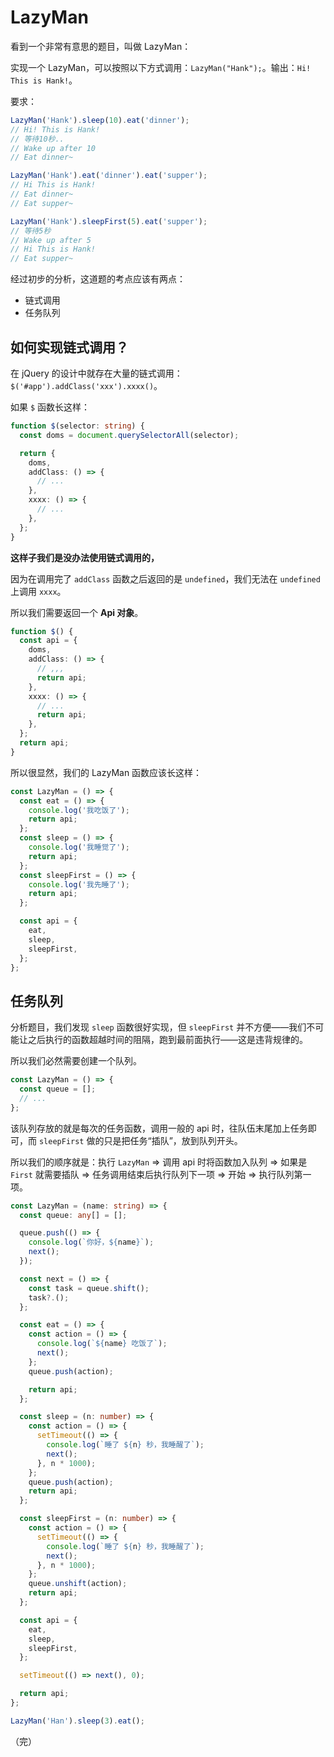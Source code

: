 # LazyMan

<!-- TODO: 本文写于 2020 年 12 月  日 -->

看到一个非常有意思的题目，叫做 LazyMan：

实现一个 LazyMan，可以按照以下方式调用：`LazyMan("Hank");`。输出：`Hi! This is Hank!`。

要求：

```js
LazyMan('Hank').sleep(10).eat('dinner');
// Hi! This is Hank!
// 等待10秒..
// Wake up after 10
// Eat dinner~

LazyMan('Hank').eat('dinner').eat('supper');
// Hi This is Hank!
// Eat dinner~
// Eat supper~

LazyMan('Hank').sleepFirst(5).eat('supper');
// 等待5秒
// Wake up after 5
// Hi This is Hank!
// Eat supper~
```

经过初步的分析，这道题的考点应该有两点：

- 链式调用
- 任务队列

## 如何实现链式调用？

在 jQuery 的设计中就存在大量的链式调用：`$('#app').addClass('xxx').xxxx()`。

如果 `$` 函数长这样：

```ts
function $(selector: string) {
  const doms = document.querySelectorAll(selector);

  return {
    doms,
    addClass: () => {
      // ...
    },
    xxxx: () => {
      // ...
    },
  };
}
```

**这样子我们是没办法使用链式调用的，**

因为在调用完了 `addClass` 函数之后返回的是 `undefined`，我们无法在 `undefined` 上调用 `xxxx`。

所以我们需要返回一个 **Api 对象**。

```ts
function $() {
  const api = {
    doms,
    addClass: () => {
      // ,,,
      return api;
    },
    xxxx: () => {
      // ...
      return api;
    },
  };
  return api;
}
```

所以很显然，我们的 LazyMan 函数应该长这样：

```js
const LazyMan = () => {
  const eat = () => {
    console.log('我吃饭了');
    return api;
  };
  const sleep = () => {
    console.log('我睡觉了');
    return api;
  };
  const sleepFirst = () => {
    console.log('我先睡了');
    return api;
  };

  const api = {
    eat,
    sleep,
    sleepFirst,
  };
};
```

## 任务队列

分析题目，我们发现 `sleep` 函数很好实现，但 `sleepFirst` 并不方便——我们不可能让之后执行的函数超越时间的阻隔，跑到最前面执行——这是违背规律的。

所以我们必然需要创建一个队列。

```js
const LazyMan = () => {
  const queue = [];
  // ...
};
```

该队列存放的就是每次的任务函数，调用一般的 api 时，往队伍末尾加上任务即可，而 `sleepFirst` 做的只是把任务“插队”，放到队列开头。

所以我们的顺序就是：执行 `LazyMan` => 调用 api 时将函数加入队列 => 如果是 `First` 就需要插队 => 任务调用结束后执行队列下一项 => 开始 => 执行队列第一项。

```ts
const LazyMan = (name: string) => {
  const queue: any[] = [];

  queue.push(() => {
    console.log(`你好，${name}`);
    next();
  });

  const next = () => {
    const task = queue.shift();
    task?.();
  };

  const eat = () => {
    const action = () => {
      console.log(`${name} 吃饭了`);
      next();
    };
    queue.push(action);

    return api;
  };

  const sleep = (n: number) => {
    const action = () => {
      setTimeout(() => {
        console.log(`睡了 ${n} 秒，我睡醒了`);
        next();
      }, n * 1000);
    };
    queue.push(action);
    return api;
  };

  const sleepFirst = (n: number) => {
    const action = () => {
      setTimeout(() => {
        console.log(`睡了 ${n} 秒，我睡醒了`);
        next();
      }, n * 1000);
    };
    queue.unshift(action);
    return api;
  };

  const api = {
    eat,
    sleep,
    sleepFirst,
  };

  setTimeout(() => next(), 0);

  return api;
};

LazyMan('Han').sleep(3).eat();
```

（完）
